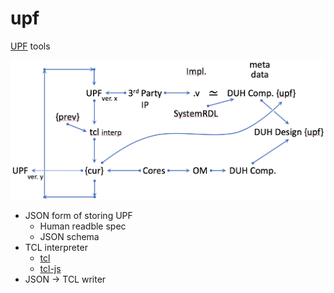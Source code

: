 # upf

[UPF](https://en.wikipedia.org/wiki/Unified_Power_Format) tools

![flow](flow.png)

* JSON form of storing UPF
  - Human readble spec
  - JSON schema
* TCL interpreter
  - [tcl](https://github.com/nukedzn/node-tcl)
  - [tcl-js](https://github.com/rubikscraft/tcl-js)
* JSON -> TCL writer

